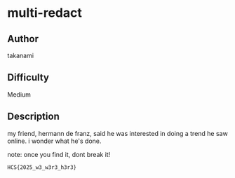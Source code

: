 # multi-redact

## Author

takanami

## Difficulty

Medium

## Description

my friend, hermann de franz, said he was interested in doing a trend he saw online. i wonder what he's done.

note: once you find it, dont break it!

```
HCS{2025_w3_w3r3_h3r3}
```
